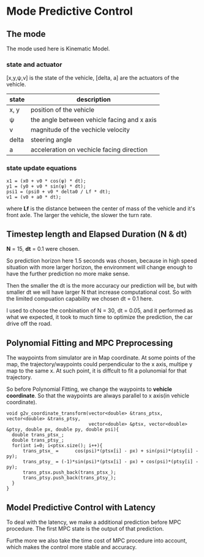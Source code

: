 # Mode Predictive Control

## The mode
The mode used here is Kinematic Model. 

### state and actuator
[x,y,ψ,v] is the state of the vehicle, [delta, a] are the actuators of the vehicle. 

state|description
-|-
x, y| position of the vehicle 
ψ| the angle between vehicle facing and x axis 
v| magnitude of the vechicle velocity 
delta| steering angle 
a| acceleration on vechicle facing direction 


### state update equations
```
x1 = (x0 + v0 * cos(ψ) * dt); 
y1 = (y0 + v0 * sin(ψ) * dt); 
psi1 = (psi0 + v0 * delta0 / Lf * dt); 
v1 = (v0 + a0 * dt); 
```
where **Lf** is the distance between the center of mass of the vehicle and it's front axle. The larger the vehicle, the slower the turn rate.

## Timestep length and Elapsed Duration (N & dt)
**N** = 15, **dt** = 0.1 were chosen. 

So prediction horizon here 1.5 seconds was chosen, because in high speed situation with more larger horizon, 
the environment will change enough to have the further prediction no more make sense. 

Then the smaller the dt is the more accuracy our prediction will be, but with smaller dt we will have larger N that increase computational cost.
So with the limited compuation capability we chosen dt = 0.1 here.

I used to choose the conbination of N = 30, dt = 0.05, and it performed as what we expected, it took to much time to optimize the prediction, the car drive off the road.

## Polynomial Fitting and MPC Preprocessing
The waypoints from simulator are in Map coordinate. 
At some points of the map, the trajectory/waypoints could perpendicular to the x axis, multipe y map to the same x.
At such point, it is diffcult to fit a polunomial for that trajectory.

So before Polynomial Fitting, we change the waypoints to **vehicle coordinate**. So that the waypoints are always parallel to x axis(in vehicle coordinate).
```
void g2v_coordinate_transform(vector<double> &trans_ptsx, vector<double> &trans_ptsy,
                              vector<double> &ptsx, vector<double> &ptsy, double px, double py, double psi){
  double trans_ptsx_;
  double trans_ptsy_;
  for(int i=0; i<ptsx.size(); i++){
      trans_ptsx_ =      cos(psi)*(ptsx[i] - px) + sin(psi)*(ptsy[i] - py);
      trans_ptsy_ = (-1)*sin(psi)*(ptsx[i] - px) + cos(psi)*(ptsy[i] - py);
      trans_ptsx.push_back(trans_ptsx_);
      trans_ptsy.push_back(trans_ptsy_);
  }
}
```

## Model Predictive Control with Latency
To deal with the latency, we make a additional prediction before MPC procedure. The first MPC state is the output of that prediction.

Furthe more we also take the time cost of MPC procedure into account, which makes the control more stable and accuracy.
